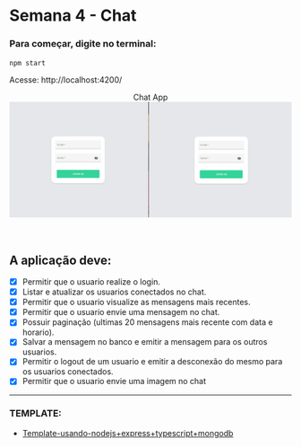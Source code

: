 # Semana 4 - Chat

### Para começar, digite no terminal:
 ``` 
npm start 
 ```

Acesse: http://localhost:4200/

<p align="center">
  Chat App
  <br>
  <img src="./app.gif" width="950px">
</p>

<br>

 ## A aplicação deve:

- [x] Permitir que o usuario realize o login.
- [x] Listar e atualizar os usuarios conectados no chat.
- [x] Permitir que o usuario visualize as mensagens mais recentes.
- [x] Permitir que o usuario envie uma mensagem no chat.
- [x] Possuir paginação (ultimas 20 mensagens mais recente com data e horario).
- [x] Salvar a mensagem no banco e emitir a mensagem para os outros usuarios.
- [x] Permitir o logout de um usuario e emitir a desconexão do mesmo para os usuarios conectados.
- [x] Permitir que o usuario envie uma imagem no chat

---

### **TEMPLATE:**
- [Template-usando-nodejs+express+typescript+mongodb](https://github.com/fabiotindin/template-node-ts-mongodb)
